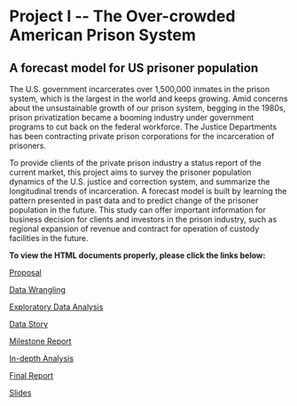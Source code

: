 # Project I -- The Over-crowded American Prison System
## A forecast model for US prisoner population

The U.S. government incarcerates over 1,500,000 inmates in the prison system, which is the largest in the world and keeps growing. Amid concerns about the unsustainable growth of our prison system, begging in the 1980s, prison privatization became a booming industry under government programs to cut back on the federal workforce. The Justice Departments has been contracting private prison corporations for the incarceration of prisoners.

To provide clients of the private prison industry a status report of the current market, this project aims to survey the prisoner population dynamics of the U.S. justice and correction system, and summarize the longitudinal trends of incarceration. A forecast model is built by learning the pattern presented in past data and to predict change of the prisoner population in the future. This study can offer important information for business decision for clients and investors in the prison industry, such as regional expansion of revenue and contract for operation of custody facilities in the future.

__To view the HTML documents properly, please click the links below:__

[Proposal](https://github.com/carmagnole/Springboard/blob/master/project1/Proposal.pdf)

[Data Wrangling](https://github.com/carmagnole/Springboard/blob/master/project1/Data%20Wrangling.pdf)

[Exploratory Data Analysis](http://htmlpreview.github.com/?https://github.com/carmagnole/Springboard/blob/master/project1/Exploratory%20Data%20Analysis.html)

[Data Story](http://htmlpreview.github.com/?https://github.com/carmagnole/Springboard/blob/master/project1/Data%20Story.html)

[Milestone Report](https://github.com/carmagnole/Springboard/blob/master/project1/Milestone%20Report.pdf)

[In-depth Analysis](http://htmlpreview.github.com/?https://github.com/carmagnole/Springboard/blob/master/project1/In-depth%20Analysis.html)

[Final Report](http://htmlpreview.github.com/?https://github.com/carmagnole/Springboard/blob/master/project1/Report.html)

[Slides](https://github.com/carmagnole/Springboard/blob/master/project1/Slides.pdf)